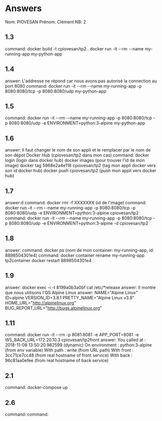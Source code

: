 # Answers

Nom: PIOVESAN
Prénom: Clément
NB: 2

## 1.3
command: docker build -t cpiovesan/tp2 .
         docker run -it --rm --name my-running-app my-python-app

## 1.4
answer: L'addresse ne répond car nous avons pas autorisé la connection au port 8080
command: docker run -it --rm --name my-running-app -p 8080:8080/tcp -p 8080:8080/udp my-python-app

## 1.5
command: docker run -it --rm --name my-running-app -p 8080:8080/tcp -p 8080:8080/udp -e ENVIRONMENT=python:3-alpine my-python-app

## 1.6
answer: Il faut changer le nom de son appli et le remplacer par le nom de son dépot Docker Hub (cpiovesan/tp2 dans mon cas)
command: docker login (login dans docker hub)
         docker images (pour trouver l'id de mon image)
         docker tag 5868e2a4e118 cpiovesan/tp2 (tag mon appli docker vers son id docker hub)
         docker push cpiovesan/tp2 (push mon appli vers docker hub)

## 1.7
answer:d
command: docker rmi -f XXXXXXX (id de l'image)
command: docker run -it --rm --name my-running-app -p 8080:8080/tcp -p 8080:8080/udp -e ENVIRONMENT=python:3-alpine cpiovesan/tp2
command: docker run -it --rm --name my-running-app -p 8080:8080/tcp -p 8080:8080/udp -e ENVIRONMENT=python:3-alpine -d cpiovesan/tp2

## 1.8
answer:
command: docker ps (nom de mon container: my-running-app, id: 8898504301e4)
command: docker container rename my-running-app tp2container
         docker restart 8898504301e4

## 1.9
answer: docker exec -i -t 8199a0b3a0bf cat /etc/*release
answer: Il montre que nous utilisons l'OS Alpine Linux
answer: NAME="Alpine Linux"
        ID=alpine
        VERSION_ID=3.8.1
        PRETTY_NAME="Alpine Linux v3.8"
        HOME_URL="http://alpinelinux.org"
        BUG_REPORT_URL="http://bugs.alpinelinux.org"


## 1.11
command: docker run -it --rm -p 8081:8081 -e APP_PORT=8081 -e WS_BACK_URL=172.20.10.3 cpiovesan/tp2front
answer: You called at : 2018-11-08 13:50:20.982599 (dynamic)
        On environment : python:3-alpine (from env variable)
        With path : write   (from URL path)
        With front : 3cc71ce7cc48 (from real hostname of front service)
        With back  : 96c81aa0efee (from real hostname of back service)

## 2.1
command: docker-compose up

## 2.6
command:
command:
